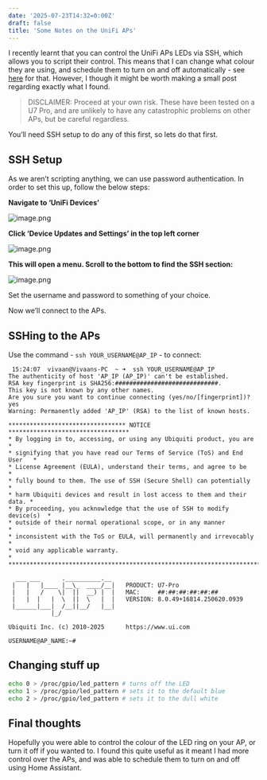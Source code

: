 ```yaml
---
date: '2025-07-23T14:32=0:00Z'
draft: false
title: 'Some Notes on the UniFi APs'
---
```

I recently learnt that you can control the UniFi APs LEDs via SSH, which allows you to script their control. This means that I can change what colour they are using, and schedule them to turn on and off automatically - see [here](https://init0.848226.xyz/guides/controlling-my-unifi-ap-leds-via-home-assistant/) for that. However, I though it might be worth making a small post regarding exactly what I found.

> DISCLAIMER: Proceed at your own risk. These have been tested on a U7 Pro, and are unlikely to have any catastrophic problems on other APs, but be careful regardless.

You’ll need SSH setup to do any of this first, so lets do that first.

## SSH Setup

As we aren’t scripting anything, we can use password authentication. In order to set this up, follow the below steps:

**Navigate to ‘UniFi Devices’**

![image.png](https://cdn.848226.xyz/v1/blog/media/posts/Controlling-my-UniFi-AP-Leds-via-Home-Assistant/unifi-devices.png)

**Click ‘Device Updates and Settings’ in the top left corner**

![image.png](https://cdn.848226.xyz/v1/blog/media/posts/Controlling-my-UniFi-AP-Leds-via-Home-Assistant/unifi-settings.png)

**This will open a menu. Scroll to the bottom to find the SSH section:**

![image.png](https://cdn.848226.xyz/v1/blog/media/posts/Controlling-my-UniFi-AP-Leds-via-Home-Assistant/ssh-settings.png)

Set the username and password to something of your choice.

Now we’ll connect to the APs.

## SSHing to the APs

Use the command - `ssh YOUR_USERNAME@AP_IP` - to connect:

```
 15:24:07  vivaan@Vivaans-PC  ~ ➜  ssh YOUR_USERNAME@AP_IP
The authenticity of host 'AP_IP (AP_IP)' can't be established.
RSA key fingerprint is SHA256:#############################.
This key is not known by any other names.
Are you sure you want to continue connecting (yes/no/[fingerprint])? yes
Warning: Permanently added 'AP_IP' (RSA) to the list of known hosts.

********************************* NOTICE **********************************
* By logging in to, accessing, or using any Ubiquiti product, you are     *
* signifying that you have read our Terms of Service (ToS) and End User   *
* License Agreement (EULA), understand their terms, and agree to be       *
* fully bound to them. The use of SSH (Secure Shell) can potentially      *
* harm Ubiquiti devices and result in lost access to them and their data. *
* By proceeding, you acknowledge that the use of SSH to modify device(s)  *
* outside of their normal operational scope, or in any manner             *
* inconsistent with the ToS or EULA, will permanently and irrevocably     *
* void any applicable warranty.                                           *
***************************************************************************

  ___ ___      .__________.__
 |   |   |____ |__\_  ____/__|   PRODUCT: U7-Pro
 |   |   /    \|  ||  __) |  |   MAC:     ##:##:##:##:##:##
 |   |  |   |  \  ||  \   |  |   VERSION: 8.0.49+16814.250620.0939
 |______|___|  /__||__/   |__|
            |_/

Ubiquiti Inc. (c) 2010-2025      https://www.ui.com

USERNAME@AP_NAME:~#
```

## Changing stuff up

```bash
echo 0 > /proc/gpio/led_pattern # turns off the LED
echo 1 > /proc/gpio/led_pattern # sets it to the default blue
echo 2 > /proc/gpio/led_pattern # sets it to the dull white
```

## Final thoughts

Hopefully you were able to control the colour of the LED ring on your AP, or turn it off if you wanted to. I found this quite useful as it meant I had more control over the APs, and was able to schedule them to turn on and off using Home Assistant.